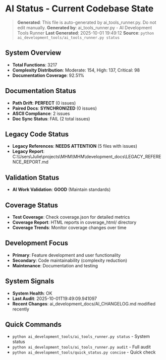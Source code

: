 # AI Status - Current Codebase State

> **Generated**: This file is auto-generated by ai_tools_runner.py. Do not edit manually.
> **Generated by**: ai_tools_runner.py - AI Development Tools Runner
> **Last Generated**: 2025-10-01 19:49:12
> **Source**: `python ai_development_tools/ai_tools_runner.py status`

## System Overview
- **Total Functions**: 3217
- **Complexity Distribution**: Moderate: 154, High: 137, Critical: 98
- **Documentation Coverage**: 92.51%
## Documentation Status
- **Path Drift**: **PERFECT** (0 issues)
- **Paired Docs**: **SYNCHRONIZED** (0 issues)
- **ASCII Compliance**: 2 issues
- **Doc Sync Status**: FAIL (2 total issues)

## Legacy Code Status
- **Legacy References**: **NEEDS ATTENTION** (5 files with issues)
- **Legacy Report**: C:\Users\Julie\projects\MHM\MHM\development_docs\LEGACY_REFERENCE_REPORT.md

## Validation Status
- **AI Work Validation**: **GOOD** (Maintain standards)

## Coverage Status
- **Test Coverage**: Check coverage.json for detailed metrics
- **Coverage Report**: HTML reports in coverage_html/ directory
- **Coverage Trends**: Monitor coverage changes over time

## Development Focus
- **Primary**: Feature development and user functionality
- **Secondary**: Code maintainability (complexity reduction)
- **Maintenance**: Documentation and testing

## System Signals
- **System Health**: OK
- **Last Audit**: 2025-10-01T19:49:09.941097
- **Recent Changes**: ai_development_docs/AI_CHANGELOG.md modified recently

## Quick Commands
- `python ai_development_tools/ai_tools_runner.py status` - System status
- `python ai_development_tools/ai_tools_runner.py audit` - Full audit
- `python ai_development_tools/quick_status.py concise` - Quick check
